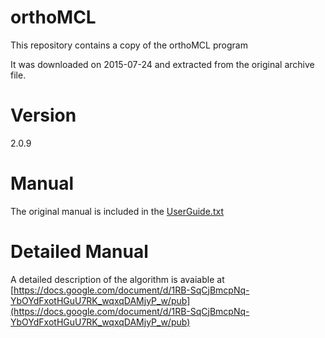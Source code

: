 # orthoMCL
This repository contains a copy of the orthoMCL program

It was downloaded on 2015-07-24 and extracted from the original archive file.

# Version
2.0.9

# Manual
The original manual is included in the [UserGuide.txt](./UserGuide.txt)

# Detailed Manual
A detailed description of the algorithm is avaiable at [https://docs.google.com/document/d/1RB-SqCjBmcpNq-YbOYdFxotHGuU7RK_wqxqDAMjyP_w/pub](https://docs.google.com/document/d/1RB-SqCjBmcpNq-YbOYdFxotHGuU7RK_wqxqDAMjyP_w/pub)
